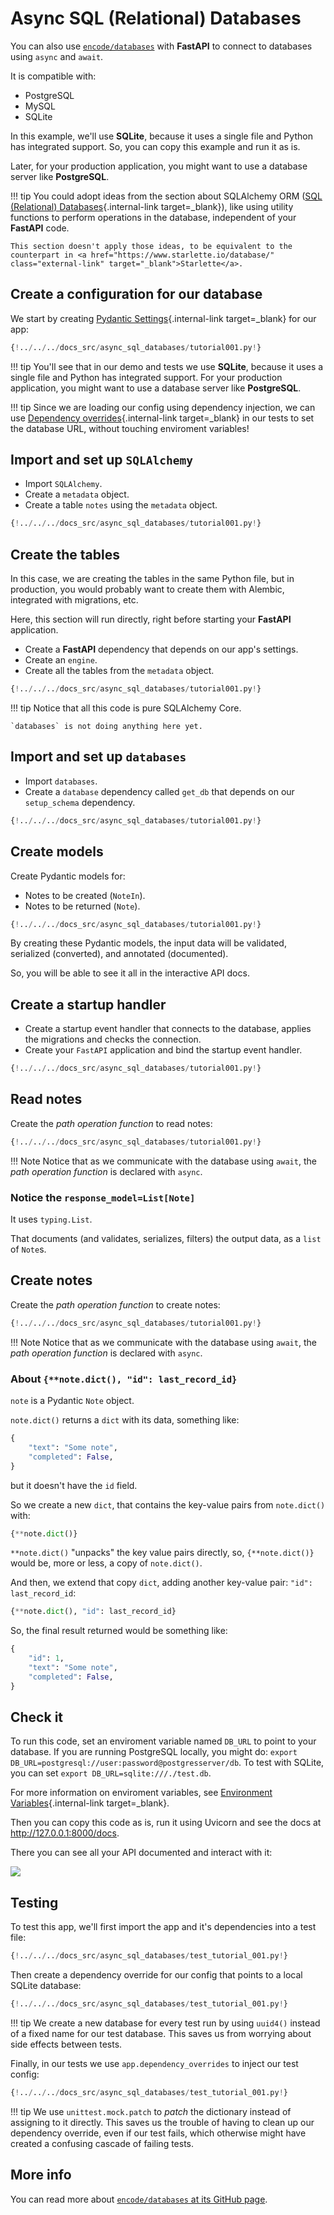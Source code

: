 # Async SQL (Relational) Databases

You can also use <a href="https://github.com/encode/databases" class="external-link" target="_blank">`encode/databases`</a> with **FastAPI** to connect to databases using `async` and `await`.

It is compatible with:

* PostgreSQL
* MySQL
* SQLite

In this example, we'll use **SQLite**, because it uses a single file and Python has integrated support. So, you can copy this example and run it as is.

Later, for your production application, you might want to use a database server like **PostgreSQL**.

!!! tip
    You could adopt ideas from the section about SQLAlchemy ORM ([SQL (Relational) Databases](../tutorial/sql-databases.md){.internal-link target=_blank}), like using utility functions to perform operations in the database, independent of your **FastAPI** code.

    This section doesn't apply those ideas, to be equivalent to the counterpart in <a href="https://www.starlette.io/database/" class="external-link" target="_blank">Starlette</a>.

## Create a configuration for our database

We start by creating [Pydantic Settings](../../advanced/settings.md#pydantic-settings){.internal-link target=_blank} for our app:

```Python hl_lines="6  9-10  13-14"
{!../../../docs_src/async_sql_databases/tutorial001.py!}
```

!!! tip
    You'll see that in our demo and tests we use **SQLite**, because it uses a single file and Python has integrated support.
    For your production application, you might want to use a database server like **PostgreSQL**.

!!! tip
    Since we are loading our config using dependency injection, we can use [Dependency overrides](testing-dependencies.md){.internal-link target=_blank} in our tests to set the database URL, without touching enviroment variables!

## Import and set up `SQLAlchemy`

* Import `SQLAlchemy`.
* Create a `metadata` object.
* Create a table `notes` using the `metadata` object.

```Python hl_lines="4  17  19-25"
{!../../../docs_src/async_sql_databases/tutorial001.py!}
```

## Create the tables

In this case, we are creating the tables in the same Python file, but in production, you would probably want to create them with Alembic, integrated with migrations, etc.

Here, this section will run directly, right before starting your **FastAPI** application.

* Create a **FastAPI** dependency that depends on our app's settings.
* Create an `engine`.
* Create all the tables from the `metadata` object.

```Python hl_lines="28 29-31 32"
{!../../../docs_src/async_sql_databases/tutorial001.py!}
```

!!! tip
    Notice that all this code is pure SQLAlchemy Core.

    `databases` is not doing anything here yet.

## Import and set up `databases`

* Import `databases`.
* Create a `database` dependency called `get_db` that depends on our `setup_schema` dependency.

```Python hl_lines="3  35-39"
{!../../../docs_src/async_sql_databases/tutorial001.py!}
```

## Create models

Create Pydantic models for:

* Notes to be created (`NoteIn`).
* Notes to be returned (`Note`).

```Python hl_lines="42-44  47-50"
{!../../../docs_src/async_sql_databases/tutorial001.py!}
```

By creating these Pydantic models, the input data will be validated, serialized (converted), and annotated (documented).

So, you will be able to see it all in the interactive API docs.

## Create a startup handler

* Create a startup event handler that connects to the database, applies the migrations and checks the connection.
* Create your `FastAPI` application and bind the startup event handler.

```Python hl_lines="53-54  57"
{!../../../docs_src/async_sql_databases/tutorial001.py!}
```

## Read notes

Create the *path operation function* to read notes:

```Python hl_lines="60-63"
{!../../../docs_src/async_sql_databases/tutorial001.py!}
```

!!! Note
    Notice that as we communicate with the database using `await`, the *path operation function* is declared with `async`.

### Notice the `response_model=List[Note]`

It uses `typing.List`.

That documents (and validates, serializes, filters) the output data, as a `list` of `Note`s.

## Create notes

Create the *path operation function* to create notes:

```Python hl_lines="66-70"
{!../../../docs_src/async_sql_databases/tutorial001.py!}
```

!!! Note
    Notice that as we communicate with the database using `await`, the *path operation function* is declared with `async`.

### About `{**note.dict(), "id": last_record_id}`

`note` is a Pydantic `Note` object.

`note.dict()` returns a `dict` with its data, something like:

```Python
{
    "text": "Some note",
    "completed": False,
}
```

but it doesn't have the `id` field.

So we create a new `dict`, that contains the key-value pairs from `note.dict()` with:

```Python
{**note.dict()}
```

`**note.dict()` "unpacks" the key value pairs directly, so, `{**note.dict()}` would be, more or less, a copy of `note.dict()`.

And then, we extend that copy `dict`, adding another key-value pair: `"id": last_record_id`:

```Python
{**note.dict(), "id": last_record_id}
```

So, the final result returned would be something like:

```Python
{
    "id": 1,
    "text": "Some note",
    "completed": False,
}
```

## Check it

To run this code, set an enviroment variable named `DB_URL` to point to your database.
If you are running PostgreSQL locally, you might do: `export DB_URL=postgresql://user:password@postgresserver/db`.
To test with SQLite, you can set `export DB_URL=sqlite:///./test.db`.

For more information on enviroment variables, see [Environment Variables](settings#environment-variables.md){.internal-link target=_blank}.

Then you can copy this code as is, run it using Uvicorn and see the docs at <a href="http://127.0.0.1:8000/docs" class="external-link" target="_blank">http://127.0.0.1:8000/docs</a>.

There you can see all your API documented and interact with it:

<img src="/img/tutorial/async-sql-databases/image01.png">

## Testing

To test this app, we'll first import the app and it's dependencies into a test file:

```Python hl_lines="6"
{!../../../docs_src/async_sql_databases/test_tutorial_001.py!}
```

Then create a dependency override for our config that points to a local SQLite database:

```Python hl_lines="2 9-10"
{!../../../docs_src/async_sql_databases/test_tutorial_001.py!}
```

!!! tip
    We create a new database for every test run by using `uuid4()` instead of a fixed name for our test database.
    This saves us from worrying about side effects between tests.

Finally, in our tests we use `app.dependency_overrides` to inject our test config:

```Python hl_lines="1 14"
{!../../../docs_src/async_sql_databases/test_tutorial_001.py!}
```

!!! tip
    We use `unittest.mock.patch` to *patch* the dictionary instead of assigning to it directly.
    This saves us the trouble of having to clean up our dependency override, even if our test fails, which otherwise might have created a confusing cascade of failing tests.

## More info

You can read more about <a href="https://github.com/encode/databases" class="external-link" target="_blank">`encode/databases` at its GitHub page</a>.
